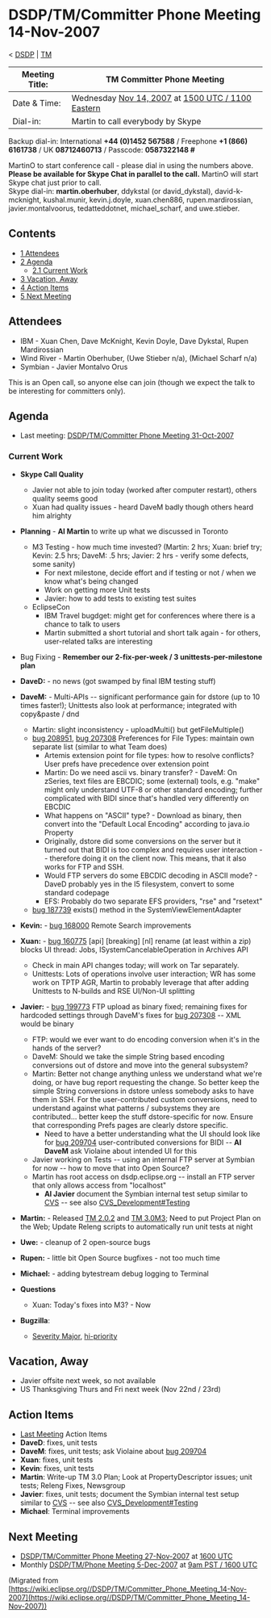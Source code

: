 

DSDP/TM/Committer Phone Meeting 14-Nov-2007
===========================================

< [DSDP](https://wiki.eclipse.org/DSDP "DSDP")‎ | [TM](./TM "DSDP/TM")

| Meeting Title: | **TM Committer Phone Meeting** |
| --- | --- |
| Date & Time: | Wednesday [Nov 14, 2007](./index.php?title=Nov_14,_2007&action=edit&redlink=1 "Nov 14, 2007 (page does not exist)") at [1500 UTC / 1100 Eastern](http://www.timeanddate.com/worldclock/meetingdetails.html?year=2007&month=11&day=14&hour=15&min=00&sec=0&p1=224&p2=159&p3=250&p4=136&p5=223&iv=1800) |
| Dial-in: | Martin to call everybody by Skype |

Backup dial-in: International **+44 (0)1452 567588** / Freephone **+1 (866) 6161738** / UK **08712460713** / Passcode: **0587322148 #**

MartinO to start conference call - please dial in using the numbers above.  
**Please be available for Skype Chat in parallel to the call.** MartinO will start Skype chat just prior to call.  
Skype dial-in: **martin.oberhuber**, ddykstal (or david\_dykstal), david-k-mcknight, kushal.munir, kevin.j.doyle, xuan.chen886, rupen.mardirossian, javier.montalvoorus, tedatteddotnet, michael\_scharf, and uwe.stieber.  

Contents
--------

*   [1 Attendees](#Attendees)
*   [2 Agenda](#Agenda)
    *   [2.1 Current Work](#Current-Work)
*   [3 Vacation, Away](#Vacation.2C-Away)
*   [4 Action Items](#Action-Items)
*   [5 Next Meeting](#Next-Meeting)

Attendees
---------

*   IBM - Xuan Chen, Dave McKnight, Kevin Doyle, Dave Dykstal, Rupen Mardirossian
*   Wind River - Martin Oberhuber, (Uwe Stieber n/a), (Michael Scharf n/a)
*   Symbian - Javier Montalvo Orus

This is an Open call, so anyone else can join (though we expect the talk to be interesting for committers only).

Agenda
------

*   Last meeting: [DSDP/TM/Committer Phone Meeting 31-Oct-2007](./Committer_Phone_Meeting_31-Oct-2007 "DSDP/TM/Committer Phone Meeting 31-Oct-2007")

### Current Work

*   **Skype Call Quality**
    *   Javier not able to join today (worked after computer restart), others quality seems good
    *   Xuan had quality issues - heard DaveM badly though others heard him alrighty
*   **Planning** \- **AI Martin** to write up what we discussed in Toronto
    *   M3 Testing - how much time invested? (Martin: 2 hrs; Xuan: brief try; Kevin: 2.5 hrs; DaveM: .5 hrs; Javier: 2 hrs - verify some defects, some sanity)
        *   For next milestone, decide effort and if testing or not / when we know what's being changed
        *   Work on getting more Unit tests
        *   Javier: how to add tests to existing test suites
    *   EclipseCon
        *   IBM Travel bugdget: might get for conferences where there is a chance to talk to users
        *   Martin submitted a short tutorial and short talk again - for others, user-related talks are interesting
*   Bug Fixing - **Remember our 2-fix-per-week / 3 unittests-per-milestone plan**
*   **DaveD:** \- no news (got swamped by final IBM testing stuff)
*   **DaveM:** \- Multi-APIs -- significant performance gain for dstore (up to 10 times faster!); Unittests also look at performance; integrated with copy&paste / dnd
    *   Martin: slight inconsistency - uploadMulti() but getFileMultiple()
    *   [bug 208951](https://bugs.eclipse.org/bugs/show_bug.cgi?id=208951), [bug 207308](https://bugs.eclipse.org/bugs/show_bug.cgi?id=207308) Preferences for File Types: maintain own separate list (similar to what Team does)
        *   Artemis extension point for file types: how to resolve conflicts? User prefs have precedence over extension point
        *   Martin: Do we need ascii vs. binary transfer? - DaveM: On zSeries, text files are EBCDIC; some (external) tools, e.g. "make" might only understand UTF-8 or other standard encoding; further complicated with BIDI since that's handled very differently on EBCDIC
        *   What happens on "ASCII" type? - Download as binary, then convert into the "Default Local Encoding" according to java.io Property
        *   Originally, dstore did some conversions on the server but it turned out that BIDI is too complex and requires user interaction -- therefore doing it on the client now. This means, that it also works for FTP and SSH.
        *   Would FTP servers do some EBCDIC decoding in ASCII mode? - DaveD probably yes in the I5 filesystem, convert to some standard codepage
        *   EFS: Probably do two separate EFS providers, "rse" and "rsetext"
    *   [bug 187739](https://bugs.eclipse.org/bugs/show_bug.cgi?id=187739) exists() method in the SystemViewElementAdapter
*   **Kevin:** \- [bug 168000](https://bugs.eclipse.org/bugs/show_bug.cgi?id=168000) Remote Search improvements
*   **Xuan:** \- [bug 160775](https://bugs.eclipse.org/bugs/show_bug.cgi?id=160775) \[api\] \[breaking\] \[nl\] rename (at least within a zip) blocks UI thread: Jobs, ISystemCancelableOperation in Archives API
    *   Check in main API changes today; will work on Tar separately.
    *   Unittests: Lots of operations involve user interaction; WR has some work on TPTP AGR, Martin to probably leverage that after adding Unittests to N-builds and RSE UI/Non-UI splitting
*   **Javier:** \- [bug 199773](https://bugs.eclipse.org/bugs/show_bug.cgi?id=199773) FTP upload as binary fixed; remaining fixes for hardcoded settings through DaveM's fixes for [bug 207308](https://bugs.eclipse.org/bugs/show_bug.cgi?id=207308) \-\- XML would be binary
    *   FTP: would we ever want to do encoding conversion when it's in the hands of the server?
    *   DaveM: Should we take the simple String based encoding conversions out of dstore and move into the general subsystem?
    *   Martin: Better not change anything unless we understand what we're doing, or have bug report requesting the change. So better keep the simple String conversions in dstore unless somebody asks to have them in SSH. For the user-contributed custom conversions, need to understand against what patterns / subsystems they are contributed... better keep the stuff dstore-specific for now. Ensure that corresponding Prefs pages are clearly dstore specific.
        *   Need to have a better understanding what the UI should look like for [bug 209704](https://bugs.eclipse.org/bugs/show_bug.cgi?id=209704) user-contributed conversions for BIDI -- **AI DaveM** ask Violaine about intended UI for this
    *   Javier working on Tests -- using an internal FTP server at Symbian for now -- how to move that into Open Source?
    *   Martin has root access on dsdp.eclipse.org -- install an FTP server that only allows access from "localhost"
        *   **AI Javier** document the Symbian internal test setup similar to [CVS](https://bugs.eclipse.org/bugs/show_bug.cgi?id=204138#c20) \-\- see also [CVS_Development#Testing](./CVS_Development#Testing "CVS Development")
*   **Martin:** \- Released [TM 2.0.2](http://download.eclipse.org/dsdp/tm/downloads/drops/R-2.0.2-200711131300/index.php) and [TM 3.0M3](http://download.eclipse.org/dsdp/tm/downloads/drops/S-3.0M3-200711141025/index.php); Need to put Project Plan on the Web; Update Releng scripts to automatically run unit tests at night
*   **Uwe:** \- cleanup of 2 open-source bugs
*   **Rupen:** \- little bit Open Source bugfixes - not too much time
*   **Michael:** \- adding bytestream debug logging to Terminal
*   **Questions**
    *   Xuan: Today's fixes into M3? - Now

*   **Bugzilla**:
    *   [Severity Major](https://bugs.eclipse.org/bugs/buglist.cgi?query_format=advanced&classification=DSDP&product=Target+Management&bug_status=UNCONFIRMED&bug_status=NEW&bug_status=ASSIGNED&bug_status=REOPENED&bug_severity=blocker&bug_severity=critical&bug_severity=major&cmdtype=doit), [hi-priority](https://bugs.eclipse.org/bugs/buglist.cgi?query_format=advanced&classification=DSDP&product=Target+Management&bug_status=UNCONFIRMED&bug_status=NEW&bug_status=ASSIGNED&bug_status=REOPENED&cmdtype=doit&field0-0-0=priority&type0-0-0=regexp&value0-0-0=P%5B12%5D&field0-0-1=bug_severity&type0-0-1=regexp&value0-0-1=blocker%7Ccritical%7Cmajor)

Vacation, Away
--------------

*   Javier offsite next week, so not available
*   US Thanksgiving Thurs and Fri next week (Nov 22nd / 23rd)

Action Items
------------

*   [Last Meeting](./Committer_Phone_Meeting_31-Oct-2007#Action_Items "DSDP/TM/Committer Phone Meeting 31-Oct-2007") Action Items
*   **DaveD**: fixes, unit tests
*   **DaveM**: fixes, unit tests; ask Violaine about [bug 209704](https://bugs.eclipse.org/bugs/show_bug.cgi?id=209704)
*   **Xuan**: fixes, unit tests
*   **Kevin**: fixes, unit tests
*   **Martin**: Write-up TM 3.0 Plan; Look at PropertyDescriptor issues; unit tests; Releng Fixes, Newsgroup
*   **Javier**: fixes, unit tests; document the Symbian internal test setup similar to [CVS](https://bugs.eclipse.org/bugs/show_bug.cgi?id=204138#c20) \-\- see also [CVS_Development#Testing](./CVS_Development#Testing "CVS Development")
*   **Michael**: Terminal improvements

Next Meeting
------------

*   [DSDP/TM/Committer Phone Meeting 27-Nov-2007](./Committer_Phone_Meeting_27-Nov-2007 "DSDP/TM/Committer Phone Meeting 27-Nov-2007") at [1600 UTC](http://www.timeanddate.com/worldclock/meetingdetails.html?year=2007&month=11&day=27&hour=16&min=00&sec=0&p1=224&p2=159&p3=250&p4=136&p5=223&iv=1800)
*   Monthly [DSDP/TM/Phone Meeting 5-Dec-2007](./Phone_Meeting_5-Dec-2007 "DSDP/TM/Phone Meeting 5-Dec-2007") at [9am PST / 1600 UTC](http://www.timeanddate.com/worldclock/fixedtime.html?month=12&day=5&year=2007&hour=16&min=00&sec=0&p1=0)


(Migrated from [https://wiki.eclipse.org//DSDP/TM/Committer_Phone_Meeting_14-Nov-2007](https://wiki.eclipse.org//DSDP/TM/Committer_Phone_Meeting_14-Nov-2007))